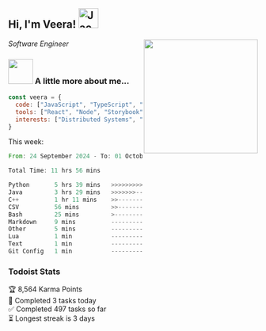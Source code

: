 <h2> Hi, I'm Veera! <img src="https://raw.githubusercontent.com/Tarikul-Islam-Anik/Animated-Fluent-Emojis/master/Emojis/Activities/Jack-O-Lantern.png" alt="Jack-O-Lantern" width="40" height="40" /></h2>
<img align='right' src="https://user-images.githubusercontent.com/74038190/213911110-aedbef38-a29f-4b6b-a65c-11608b4f75a5.gif" width="230">
<p><em>Software Engineer</em></p>


### <img src="https://user-images.githubusercontent.com/74038190/216656963-09118229-8a9e-4af0-910c-c37f35f2e210.gif" width="50"> A little more about me...  

```javascript
const veera = {
  code: ["JavaScript", "TypeScript", "HTML", "CSS", "Python", "Java", "C++"],
  tools: ["React", "Node", "Storybook", "Docker", "Next.JS", "Node", "AWS", "gRPC"],
  interests: ["Distributed Systems", "Cloud Computing", "Machine Learning", "Enterprise Software", "AI"]
}
```
This week:
<!--START_SECTION:waka-->

```rust
From: 24 September 2024 - To: 01 October 2024

Total Time: 11 hrs 56 mins

Python       5 hrs 39 mins   >>>>>>>>>>>>-------------   47.06 %
Java         3 hrs 29 mins   >>>>>>>------------------   28.98 %
C++          1 hr 11 mins    >>-----------------------   09.88 %
CSV          56 mins         >>-----------------------   07.79 %
Bash         25 mins         >------------------------   03.52 %
Markdown     9 mins          -------------------------   01.37 %
Other        5 mins          -------------------------   00.74 %
Lua          1 min           -------------------------   00.25 %
Text         1 min           -------------------------   00.15 %
Git Config   1 min           -------------------------   00.15 %
```

<!--END_SECTION:waka-->


### Todoist Stats

<!-- TODO-IST:START -->
🏆  8,564 Karma Points           
🌸  Completed 3 tasks today           
✅  Completed 497 tasks so far           
⏳  Longest streak is 3 days
<!-- TODO-IST:END -->
<!--
Profile views:
[![](https://visitcount.itsvg.in/api?id=veeravivekt&label=Profile%20Views&color=1&icon=2&pretty=false)](https://visitcount.itsvg.in)
-->
